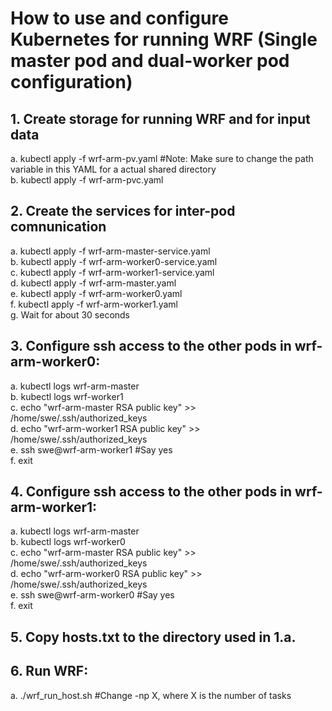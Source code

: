 # How to use and configure Kubernetes for running WRF (Single master pod and dual-worker pod configuration)

## 1. Create storage for running WRF and for input data
a. kubectl apply -f wrf-arm-pv.yaml #Note: Make sure to change the path variable in this YAML for a actual shared directory\
b. kubectl apply -f wrf-arm-pvc.yaml

## 2. Create the services for inter-pod comnunication
a. kubectl apply -f wrf-arm-master-service.yaml\
b. kubectl apply -f wrf-arm-worker0-service.yaml\
c. kubectl apply -f wrf-arm-worker1-service.yaml\
d. kubectl apply -f wrf-arm-master.yaml\
e. kubectl apply -f wrf-arm-worker0.yaml\
f. kubectl apply -f wrf-arm-worker1.yaml\
g. Wait for about 30 seconds

## 3. Configure ssh access to the other pods in wrf-arm-worker0:
a. kubectl logs wrf-arm-master\
b. kubectl logs wrf-worker1\
c. echo "wrf-arm-master RSA public key" >> /home/swe/.ssh/authorized_keys\
d. echo "wrf-arm-worker1 RSA public key" >> /home/swe/.ssh/authorized_keys\
e. ssh swe@wrf-arm-worker1 #Say yes\
f. exit

## 4. Configure ssh access to the other pods in wrf-arm-worker1:
a. kubectl logs wrf-arm-master\
b. kubectl logs wrf-worker0\
c. echo "wrf-arm-master RSA public key" >> /home/swe/.ssh/authorized_keys\
d. echo "wrf-arm-worker0 RSA public key" >> /home/swe/.ssh/authorized_keys\
e. ssh swe@wrf-arm-worker0 #Say yes\
f. exit

## 5. Copy hosts.txt to the directory used in 1.a.

## 6. Run WRF:
a. ./wrf_run_host.sh #Change -np X, where X is the number of tasks

